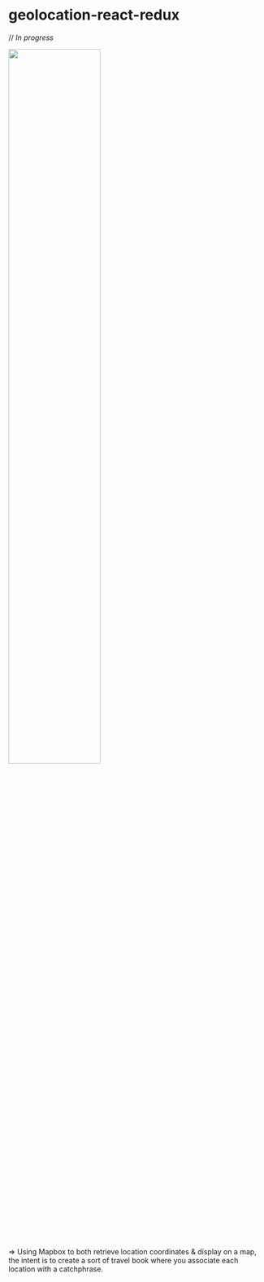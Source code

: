 # geolocation-react-redux

// *In progress*

<img src="https://db3pap004files.storage.live.com/y4m-QXRu8qHXpkhX5VcQD3m28bgJzopbOp6iSe_ZD3QAQ-6n6PydkjoeMNU_di_jAqWtHYIcHVw2mRliboNkXD4A1v5rHyzhOO_VPIvmKeEbdh0VC2q85rHGrSdCpemkpD9ge6Aj_GyT9GmSyOnx0h80g2gXRYOfHiMDrKqq1TrVwtUHkwWSQti3RivxP-wHXmR?width=1897&height=808&cropmode=none" width="60%" height="60%">

=> Using Mapbox to both retrieve location coordinates & display on a map, the intent is to create a sort of travel book where you associate each location with a catchphrase. 
